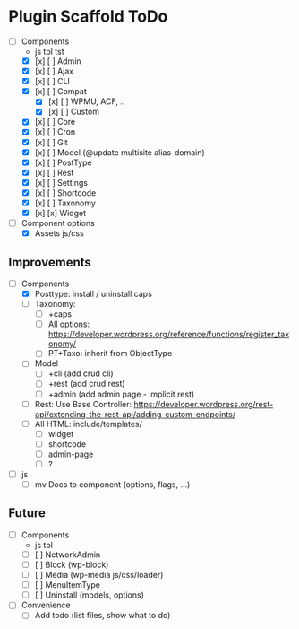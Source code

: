 Plugin Scaffold ToDo
====================

 - [ ] Components
	 - js tpl tst
     - [x] [x] [ ] Admin
     - [x] [x] [ ] Ajax
     - [x] [x] [ ] CLI
     - [x] [x] [ ] Compat
         - [x] [x] [ ] WPMU, ACF, ..
         - [x] [x] [ ] Custom
     - [x] [x] [ ] Core
	 - [x] [x] [ ] Cron
	 - [x] [x] [ ] Git
     - [x] [x] [ ] Model (@update multisite alias-domain)
     - [x] [x] [ ] PostType
     - [x] [x] [ ] Rest
     - [x] [x] [ ] Settings
     - [x] [x] [ ] Shortcode
     - [x] [x] [ ] Taxonomy
     - [x] [x] [x] Widget
 - [ ] Component options
     - [x] Assets js/css

 ## Improvements
 - [ ] Components
	 - [x] Posttype: install / uninstall caps
	 - [ ] Taxonomy: 
	 	- [ ] +caps
	 	- [ ] All options: https://developer.wordpress.org/reference/functions/register_taxonomy/
		- [ ] PT+Taxo: inherit from ObjectType
	 - [ ] Model
		 - [ ] +cli (add crud cli)
		 - [ ] +rest (add crud rest)
		 - [ ] +admin (add admin page - implicit rest)
	 - [ ] Rest: Use Base Controller: https://developer.wordpress.org/rest-api/extending-the-rest-api/adding-custom-endpoints/
	 - [ ] All HTML: include/templates/
		 - [ ] widget
		 - [ ] shortcode
		 - [ ] admin-page
		 - [ ] ?
 - [ ] js
	 - [ ] mv Docs to component (options, flags, ...)

## Future
- [ ] Components
	- js tpl
	- [ ] [ ] NetworkAdmin
	- [ ] [ ] Block (wp-block)
	- [ ] [ ] Media (wp-media js/css/loader)
	- [ ] [ ] MenuItemType
	- [ ] [ ] Uninstall (models, options)
- [ ] Convenience
	- [ ] Add todo (list files, show what to do)
